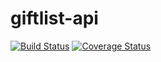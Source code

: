 # giftlist-api

[![Build Status](https://travis-ci.org/jeffnb/giftlist-api.svg?branch=master)](https://travis-ci.org/jeffnb/giftlist-api)  [![Coverage Status](https://coveralls.io/repos/jeffnb/giftlist-api/badge.svg?branch=master&service=github)](https://coveralls.io/github/jeffnb/giftlist-api?branch=master)
